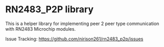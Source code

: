 # RN2483_P2P library

This is a helper library for implementing peer 2 peer type communication with RN2483 Microchip modules.

Issue Tracking: https://github.com/nirison261/rn2483_p2p/issues
